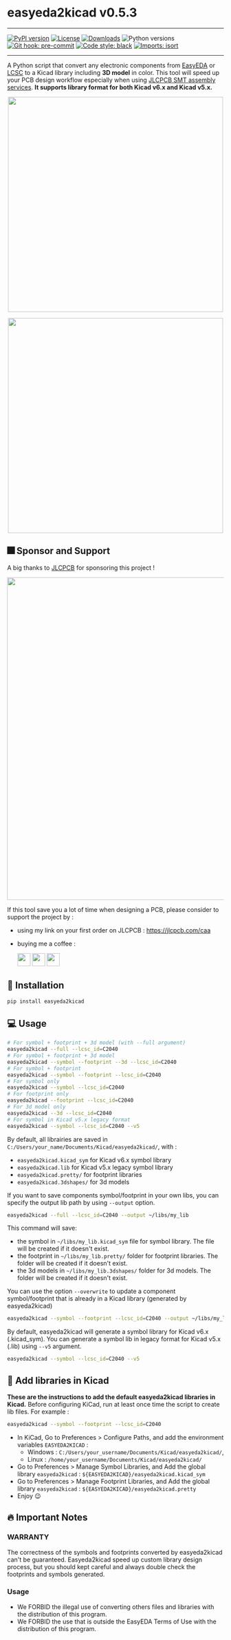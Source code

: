 # easyeda2kicad v0.5.3

_________________
[![PyPI version](https://badge.fury.io/py/easyeda2kicad.svg)](https://badge.fury.io/py/easyeda2kicad)
[![License](https://img.shields.io/github/license/upesy/easyeda2kicad.py.svg)](https://pypi.org/project/isort/)
[![Downloads](https://pepy.tech/badge/easyeda2kicad)](https://pepy.tech/project/easyeda2kicad)
![Python versions](https://img.shields.io/pypi/pyversions/easyeda2kicad.svg)
[![Git hook: pre-commit](https://img.shields.io/badge/pre--commit-enabled-brightgreen?logo=pre-commit&logoColor=white)](https://github.com/pre-commit/pre-commit)
[![Code style: black](https://img.shields.io/badge/code%20style-black-000000.svg)](https://github.com/psf/black)
[![Imports: isort](https://img.shields.io/badge/%20imports-isort-%231674b1?style=flat&labelColor=ef8336)](https://pycqa.github.io/isort/)
_________________


A Python script that convert any electronic components from [EasyEDA](https://easyeda.com/) or [LCSC](https://www.lcsc.com/) to a Kicad library including **3D model** in color. This tool will speed up your PCB design workflow especially when using [JLCPCB SMT assembly services](https://jlcpcb.com/caa). **It supports library format for both Kicad v6.x and Kicad v5.x.**

<p align="center">
  <img src="https://raw.githubusercontent.com/uPesy/easyeda2kicad.py/master/ressources/demo_symbol.png" width="500">
</p>
<div align="center">
  <img src="https://raw.githubusercontent.com/uPesy/easyeda2kicad.py/master/ressources/demo_footprint.png" width="500">
</div>


## 🎆 Sponsor and Support
A big thanks to [JLCPCB](https://jlcpcb.com/caa) for sponsoring this project !

<!-- <div align="center">
  <a href="https://jlcpcb.com/caa"><img src="https://raw.githubusercontent.com/uPesy/easyeda2kicad.py/master/ressources/jlcpcb_banner.png" width="750"></a>
</div> -->

<div align="center">
  <a href="https://jlcpcb.com/caa"><img src="https://raw.githubusercontent.com/uPesy/easyeda2kicad.py/master/ressources/jlcpcb_banner.png" width="750"></a>
</div>

If this tool save you a lot of time when designing a PCB, please consider to support the project by :
- using my link on your first order on JLCPCB : https://jlcpcb.com/caa
- buying me a coffee :

  <a href="https://www.buymeacoffee.com/upesy" target="_blank"><img src="https://www.buymeacoffee.com/assets/img/custom_images/orange_img.png" height="30px"/></a>
  <a href="https://ko-fi.com/upesy" target="_blank"><img src="https://ko-fi.com/img/githubbutton_sm.svg" height="30px"/></a>
  <a href="https://github.com/sponsors/uPesy" target="_blank"><img src="https://img.shields.io/badge/-Github Sponsor-fafbfc?style=flat&logo=GitHub%20Sponsors" height="30px"/></a>


## 💾 Installation

```bash
pip install easyeda2kicad
```

## 💻 Usage

```bash
# For symbol + footprint + 3d model (with --full argument)
easyeda2kicad --full --lcsc_id=C2040
# For symbol + footprint + 3d model
easyeda2kicad --symbol --footprint --3d --lcsc_id=C2040
# For symbol + footprint
easyeda2kicad --symbol --footprint --lcsc_id=C2040
# For symbol only
easyeda2kicad --symbol --lcsc_id=C2040
# For footprint only
easyeda2kicad --footprint --lcsc_id=C2040
# For 3d model only
easyeda2kicad --3d --lcsc_id=C2040
# For symbol in Kicad v5.x legacy format
easyeda2kicad --symbol --lcsc_id=C2040 --v5
```

By default, all librairies are saved in `C:/Users/your_name/Documents/Kicad/easyeda2kicad/`, with :
- `easyeda2kicad.kicad_sym` for Kicad v6.x symbol library
- `easyeda2kicad.lib` for Kicad v5.x legacy symbol library
- `easyeda2kicad.pretty/` for footprint libraries
- `easyeda2kicad.3dshapes/` for 3d models

If you want to save components symbol/footprint in your own libs, you can specify the output lib path by using `--output` option.

```bash
easyeda2kicad --full --lcsc_id=C2040 --output ~/libs/my_lib
```

This command will save:
- the symbol in `~/libs/my_lib.kicad_sym` file for symbol library. The file will be created if it doesn't exist.
- the footprint in `~/libs/my_lib.pretty/` folder for footprint libraries. The folder will be created if it doesn't exist.
- the 3d models in `~/libs/my_lib.3dshapes/` folder for 3d models. The folder will be created if it doesn't exist.

You can use the option `--overwrite` to update a component symbol/footprint that is already in a Kicad library (generated by easyeda2kicad)

```bash
easyeda2kicad --symbol --footprint --lcsc_id=C2040 --output ~/libs/my_lib --overwrite
```

By default, easyeda2kicad will generate a symbol library for Kicad v6.x (.kicad_sym). You can generate a symbol lib in legacy format for Kicad v5.x (.lib) using `--v5` argument.

```bash
easyeda2kicad --symbol --lcsc_id=C2040 --v5
```

## 🔗 Add libraries in Kicad

**These are the instructions to add the default easyeda2kicad libraries in Kicad.**
Before configuring KiCad, run at least once time the script to create lib files. For example :

```bash
easyeda2kicad --symbol --footprint --lcsc_id=C2040
```

- In KiCad, Go to Preferences > Configure Paths, and add the environment variables `EASYEDA2KICAD` :
  - Windows : `C:/Users/your_username/Documents/Kicad/easyeda2kicad/`,
  - Linux : `/home/your_username/Documents/Kicad/easyeda2kicad/`
- Go to Preferences > Manage Symbol Libraries, and Add the global library `easyeda2kicad` : `${EASYEDA2KICAD}/easyeda2kicad.kicad_sym`
- Go to Preferences > Manage Footprint Libraries, and Add the global library `easyeda2kicad` : `${EASYEDA2KICAD}/easyeda2kicad.pretty`
- Enjoy :wink:

## 🔥 Important Notes
### WARRANTY
The correctness of the symbols and footprints converted by easyeda2kicad can't be guaranteed. Easyeda2kicad speed up custom library design process, but you should kept careful and always double check the footprints and symbols generated.

### Usage

- We FORBID the illegal use of converting others files and libraries with the distribution of this program.
- We FORBID the use that is outside the EasyEDA Terms of Use with the distribution of this program.
